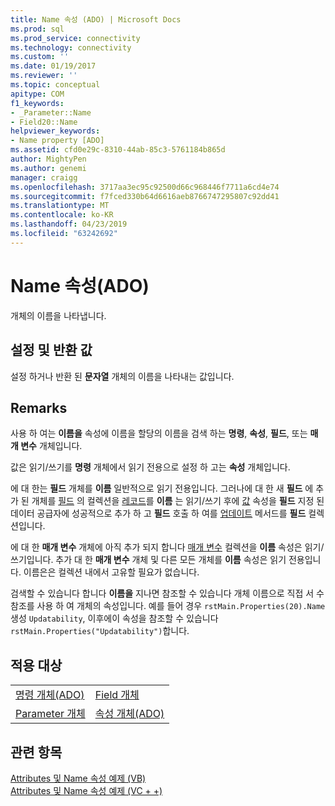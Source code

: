 ```yaml
---
title: Name 속성 (ADO) | Microsoft Docs
ms.prod: sql
ms.prod_service: connectivity
ms.technology: connectivity
ms.custom: ''
ms.date: 01/19/2017
ms.reviewer: ''
ms.topic: conceptual
apitype: COM
f1_keywords:
- _Parameter::Name
- Field20::Name
helpviewer_keywords:
- Name property [ADO]
ms.assetid: cfd0e29c-8310-44ab-85c3-5761184b865d
author: MightyPen
ms.author: genemi
manager: craigg
ms.openlocfilehash: 3717aa3ec95c92500d66c968446f7711a6cd4e74
ms.sourcegitcommit: f7fced330b64d6616aeb8766747295807c92dd41
ms.translationtype: MT
ms.contentlocale: ko-KR
ms.lasthandoff: 04/23/2019
ms.locfileid: "63242692"
---
```

# <a name="name-property-ado"></a>Name 속성(ADO)
개체의 이름을 나타냅니다.  
  
## <a name="settings-and-return-values"></a>설정 및 반환 값  
 설정 하거나 반환 된 **문자열** 개체의 이름을 나타내는 값입니다.  
  
## <a name="remarks"></a>Remarks  
 사용 하 여는 **이름을** 속성에 이름을 할당의 이름을 검색 하는 **명령**, **속성**, **필드**, 또는 **매개 변수**  개체입니다.  
  
 값은 읽기/쓰기를 **명령** 개체에서 읽기 전용으로 설정 하 고는 **속성** 개체입니다.  
  
 에 대 한는 **필드** 개체를 **이름** 일반적으로 읽기 전용입니다. 그러나에 대 한 새 **필드** 에 추가 된 개체를 [필드](../../../ado/reference/ado-api/fields-collection-ado.md) 의 컬렉션을 [레코드](../../../ado/reference/ado-api/record-object-ado.md)를 **이름** 는 읽기/쓰기 후에 [값](../../../ado/reference/ado-api/value-property-ado.md) 속성을 **필드** 지정 된 데이터 공급자에 성공적으로 추가 하 고 **필드** 호출 하 여를 [ 업데이트](../../../ado/reference/ado-api/update-method.md) 메서드를 **필드** 컬렉션입니다.  
  
 에 대 한 **매개 변수** 개체에 아직 추가 되지 합니다 [매개 변수](../../../ado/reference/ado-api/parameters-collection-ado.md) 컬렉션을 **이름** 속성은 읽기/쓰기입니다. 추가 대 한 **매개 변수** 개체 및 다른 모든 개체를 **이름** 속성은 읽기 전용입니다. 이름은은 컬렉션 내에서 고유할 필요가 없습니다.  
  
 검색할 수 있습니다 합니다 **이름을** 지나면 참조할 수 있습니다 개체 이름으로 직접 서 수 참조를 사용 하 여 개체의 속성입니다. 예를 들어 경우 `rstMain.Properties(20).Name` 생성 `Updatability`, 이후에이 속성을 참조할 수 있습니다 `rstMain.Properties("Updatability")`합니다.  
  
## <a name="applies-to"></a>적용 대상  
  
|||  
|-|-|  
|[명령 개체(ADO)](../../../ado/reference/ado-api/command-object-ado.md)|[Field 개체](../../../ado/reference/ado-api/field-object.md)|  
|[Parameter 개체](../../../ado/reference/ado-api/parameter-object.md)|[속성 개체(ADO)](../../../ado/reference/ado-api/property-object-ado.md)|  
  
## <a name="see-also"></a>관련 항목  
 [Attributes 및 Name 속성 예제 (VB)](../../../ado/reference/ado-api/attributes-and-name-properties-example-vb.md)   
 [Attributes 및 Name 속성 예제 (VC + +)](../../../ado/reference/ado-api/attributes-and-name-properties-example-vc.md)   
